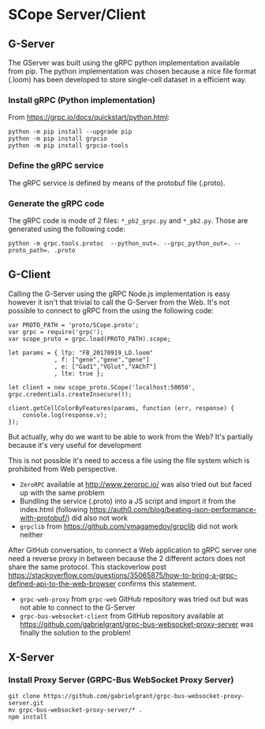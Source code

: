 # SCope Server/Client

## G-Server

The GServer was built using the gRPC python implementation available from pip. The python implementation was chosen because a nice file format (.loom) has been developed to store single-cell dataset in a efficient way.

### Install gRPC (Python implementation)

From https://grpc.io/docs/quickstart/python.html:
```
python -m pip install --upgrade pip
python -m pip install grpcio
python -m pip install grpcio-tools
```

### Define the gRPC service
The gRPC service is defined by means of the protobuf file (.proto).

### Generate the gRPC code

The gRPC code is mode of 2 files: `*_pb2_grpc.py` and `*_pb2.py`. Those are generated using the following code:
```
python -m grpc.tools.protoc  --python_out=. --grpc_python_out=. --proto_path=. .proto
```

## G-Client

Calling the G-Server using the gRPC Node.js implementation is easy however it isn't that trivial to call the G-Server from the Web. It's not possible to connect to gRPC from the using the following code:
```
var PROTO_PATH = 'proto/SCope.proto';
var grpc = require('grpc');
var scope_proto = grpc.load(PROTO_PATH).scope;

let params = { lfp: "FB_20170919_LD.loom"
             , f: ["gene","gene","gene"]
             , e: ["Gad1","VGlut","VAChT"]
             , lte: true };

let client = new scope_proto.SCope('localhost:50050', grpc.credentials.createInsecure());

client.getCellColorByFeatures(params, function (err, response) {
    console.log(response.v);
});
```
But actually, why do we want to be able to work from the Web? It's partially because it's very useful for development 

This is not possible it's need to access a file using the file system which is prohibited from Web perspective.

- `ZeroRPC` available at http://www.zerorpc.io/ was also tried out but faced up with the same problem
- Bundling the service (.proto) into a JS script and import it from the index.html (following https://auth0.com/blog/beating-json-performance-with-protobuf/) did also not work
- `grpclib` from https://github.com/vmagamedov/grpclib did not work neither

After GitHub conversation, to connect a Web application to gRPC server one need a reverse proxy in between because the 2 different actors does not share the same protocol. This stackoverlow post https://stackoverflow.com/questions/35065875/how-to-bring-a-grpc-defined-api-to-the-web-browser confirms this statement.

- `grpc-web-proxy` from `grpc-web` GitHub repository was tried out but was not able to connect to the G-Server
- `grpc-bus-websocket-client` from GitHub repository available at https://github.com/gabrielgrant/grpc-bus-websocket-proxy-server was finally the solution to the problem!

## X-Server

### Install Proxy Server (GRPC-Bus WebSocket Proxy Server)

```
git clone https://github.com/gabrielgrant/grpc-bus-websocket-proxy-server.git
mv grpc-bus-websocket-proxy-server/* .
npm install
```
